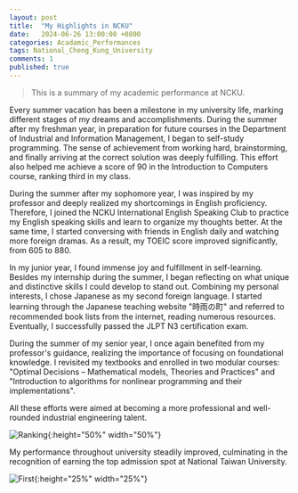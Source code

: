 ```yaml
---
layout: post
title:  "My Highlights in NCKU"
date:   2024-06-26 13:00:00 +0800
categories: Acadamic_Performances
tags: National_Cheng_Kung_University
comments: 1
published: true 
---
```

> This is a summary of my academic performance at NCKU.

<p>Every summer vacation has been a milestone in my university life, marking different stages of my dreams and accomplishments. During the summer after my freshman year, in preparation for future courses in the Department of Industrial and Information Management, I began to self-study programming. The sense of achievement from working hard, brainstorming, and finally arriving at the correct solution was deeply fulfilling. This effort also helped me achieve a score of 90 in the Introduction to Computers course, ranking third in my class.</p>

<p>During the summer after my sophomore year, I was inspired by my professor and deeply realized my shortcomings in English proficiency. Therefore, I joined the NCKU International English Speaking Club to practice my English speaking skills and learn to organize my thoughts better. At the same time, I started conversing with friends in English daily and watching more foreign dramas. As a result, my TOEIC score improved significantly, from 605 to 880.</p>

<p>In my junior year, I found immense joy and fulfillment in self-learning. Besides my internship during the summer, I began reflecting on what unique and distinctive skills I could develop to stand out. Combining my personal interests, I chose Japanese as my second foreign language. I started learning through the Japanese teaching website "時雨の町" and referred to recommended book lists from the internet, reading numerous resources. Eventually, I successfully passed the JLPT N3 certification exam.</p>

<p>During the summer of my senior year, I once again benefited from my professor's guidance, realizing the importance of focusing on foundational knowledge. I revisited my textbooks and enrolled in two modular courses: "Optimal Decisions – Mathematical models, Theories and Practices" and "Introduction to algorithms for nonlinear programming and their implementations". </p>

<p>All these efforts were aimed at becoming a more professional and well-rounded industrial engineering talent.</p>

![Ranking]({{site.baseurl}}/assets/res/Ranking.png){:height="50%" width="50%"}

<p>My performance throughout university steadily improved, culminating in the recognition of earning the top admission spot at National Taiwan University.</p>

![First]({{site.baseurl}}/assets/res/First.png){:height="25%" width="25%"}








